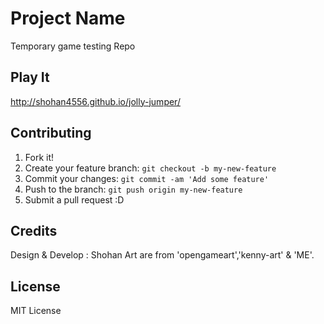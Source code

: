# Project Name

Temporary game testing Repo

## Play It

http://shohan4556.github.io/jolly-jumper/

## Contributing

1. Fork it!
2. Create your feature branch: `git checkout -b my-new-feature`
3. Commit your changes: `git commit -am 'Add some feature'`
4. Push to the branch: `git push origin my-new-feature`
5. Submit a pull request :D

## Credits

Design & Develop : Shohan
Art are from 'opengameart','kenny-art' & 'ME'.

## License

MIT License
